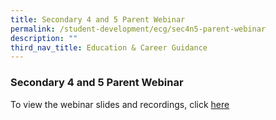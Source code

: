 ```yaml
---
title: Secondary 4 and 5 Parent Webinar
permalink: /student-development/ecg/sec4n5-parent-webinar
description: ""
third_nav_title: Education & Career Guidance
---
```

### Secondary 4 and 5 Parent Webinar

To view the webinar slides and recordings, click [here](parents-and-students/upper-sec/sec4n5-webinar)